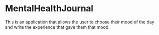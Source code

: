 # MentalHealthJournal
This is an application that allows the user to choose their mood of the day and write the experience that gave them that mood.
